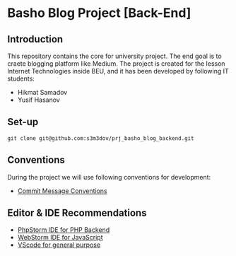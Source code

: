 # Basho Blog Project [Back-End]

## Introduction
This repository contains the core for university project. The end goal is to craete blogging platform like Medium.
The project is created for the lesson Internet Technologies inside BEU, and it has been developed by following IT students:
* Hikmat Samadov
* Yusif Hasanov

## Set-up
```
git clone git@github.com:s3m3dov/prj_basho_blog_backend.git
```

## Conventions
During the project we will use following conventions for development:
* [Commit Message Conventions](https://www.conventionalcommits.org/en/v1.0.0/)

## Editor & IDE Recommendations
* [PhpStorm IDE for PHP Backend](https://www.jetbrains.com/phpstorm/)
* [WebStorm IDE for JavaScript](https://www.jetbrains.com/webstorm/)
* [VScode for general purpose](https://code.visualstudio.com/)
